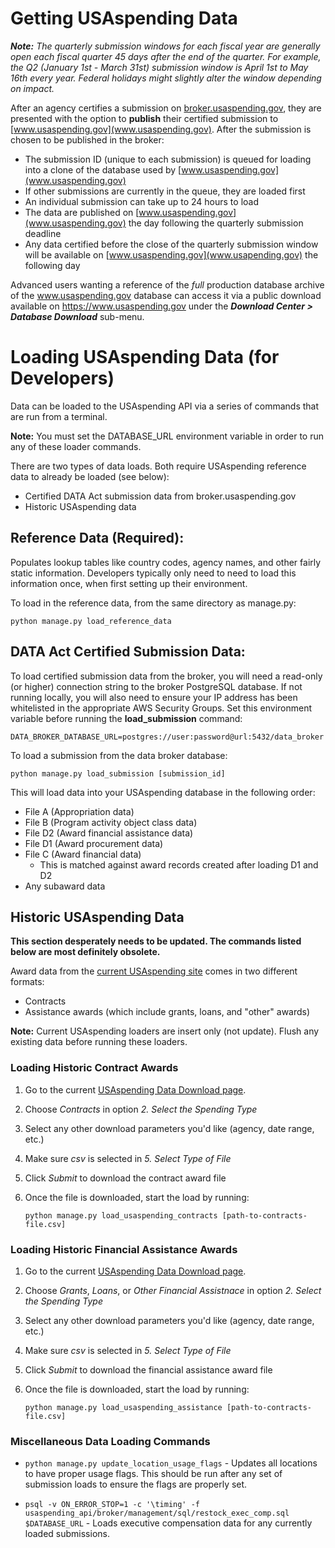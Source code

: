# Getting USAspending Data

***Note:*** *The quarterly submission windows for each fiscal year are generally open each fiscal quarter 45 days after the end of the quarter. For example, the Q2 (January 1st - March 31st) submission window is April 1st to May 16th every year. Federal holidays might slightly alter the window depending on impact.*


After an agency certifies a submission on [broker.usaspending.gov](broker.usaspending.gov), they are presented with the option to **publish** their certified submission to [www.usaspending.gov](www.usaspending.gov). After the submission is chosen to be published in the broker:

- The submission ID (unique to each submission) is queued for loading into a clone of the database used by [www.usaspending.gov](www.usaspending.gov)
- If other submissions are currently in the queue, they are loaded first
- An individual submission can take up to 24 hours to load
- The data are published on [www.usaspending.gov](www.usaspending.gov) the day following the quarterly submission deadline
- Any data certified before the close of the quarterly submission window will be available on [www.usaspending.gov](www.usapending.gov) the following day

Advanced users wanting a reference of the _full_ production database archive of the www.usaspending.gov database can access it via a public download available on https://www.usaspending.gov under the _**Download Center > Database Download**_ sub-menu.

# Loading USAspending Data (for Developers)

Data can be loaded to the USAspending API via a series of commands that are run from a terminal.

**Note:** You must set the DATABASE_URL environment variable in order to run any of these loader commands.

There are two types of data loads. Both require USAspending reference data to already be loaded (see below):
- Certified DATA Act submission data from broker.usaspending.gov
- Historic USAspending data

## Reference Data (Required):
Populates lookup tables like country codes, agency names, and other fairly static information. Developers typically only need to need to load this information once, when first setting up their environment.

To load in the reference data, from the same directory as manage.py:

    python manage.py load_reference_data


## DATA Act Certified Submission Data:

To load certified submission data from the broker, you will need a read-only (or higher) connection string to the broker PostgreSQL database. If not running locally, you will also need to ensure your IP address has been whitelisted in the appropriate AWS Security Groups. Set this environment variable before running the **load_submission** command:

    DATA_BROKER_DATABASE_URL=postgres://user:password@url:5432/data_broker

To load a submission from the data broker database:

    python manage.py load_submission [submission_id]

This will load data into your USAspending database in the following order:
- File A (Appropriation data)
- File B (Program activity object class data)
- File D2 (Award financial assistance data)
- File D1 (Award procurement data)
- File C (Award financial data)
    - This is matched against award records created after loading D1 and D2
- Any subaward data


## Historic USAspending Data

**This section desperately needs to be updated. The commands listed below are most definitely obsolete.**

Award data from the [current USAspending site](https://www.usaspending.gov/) comes in two different formats:
- Contracts
- Assistance awards (which include grants, loans, and "other" awards)

**Note:** Current USAspending loaders are insert only (not update). Flush any existing data before running these loaders.

### Loading Historic Contract Awards
1. Go to the current [USAspending Data Download page](https://www.usaspending.gov/DownloadCenter/Pages/DataDownload.aspx).
2. Choose _Contracts_ in option _2. Select the Spending Type_
3. Select any other download parameters you'd like (agency, date range, etc.)
4. Make sure _csv_ is selected in _5. Select Type of File_
5. Click _Submit_ to download the contract award file
6. Once the file is downloaded, start the load by running:

    `python manage.py load_usaspending_contracts [path-to-contracts-file.csv]`

### Loading Historic Financial Assistance Awards
1. Go to the current [USAspending Data Download page](https://www.usaspending.gov/DownloadCenter/Pages/DataDownload.aspx).
2. Choose _Grants_, _Loans_, or _Other Financial Assistnace_ in option _2. Select the Spending Type_
3. Select any other download parameters you'd like (agency, date range, etc.)
4. Make sure _csv_ is selected in _5. Select Type of File_
5. Click _Submit_ to download the financial assistance award file
6. Once the file is downloaded, start the load by running:

    `python manage.py load_usaspending_assistance [path-to-contracts-file.csv]`


### Miscellaneous Data Loading Commands

- `python manage.py update_location_usage_flags` - Updates all locations to have proper usage flags. This should be run after any set of submission loads to ensure the flags are properly set.

- `psql -v ON_ERROR_STOP=1 -c '\timing' -f usaspending_api/broker/management/sql/restock_exec_comp.sql $DATABASE_URL` - Loads executive compensation data for any currently loaded submissions. 
